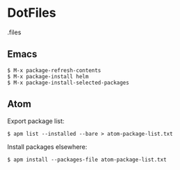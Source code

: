 # DotFiles
.files

## Emacs ##
	
    $ M-x package-refresh-contents
	$ M-x package-install helm
	$ M-x package-install-selected-packages

## Atom ##

Export package list:

	$ apm list --installed --bare > atom-package-list.txt

Install packages elsewhere:

	$ apm install --packages-file atom-package-list.txt
